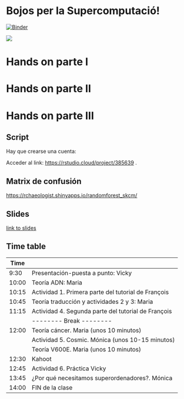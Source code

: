 # Bojos per la Supercomputació!

[![Binder](https://mybinder.org/badge_logo.svg)](https://mybinder.org/v2/gh/bsc-life/Bojos_supercomputacio/master?urlpath=lab)

![](doc/dna-1903875_1280.jpg)

# Hands on parte I

# Hands on parte II

# Hands on parte III

## Script
Hay que crearse una cuenta:

Acceder al link: https://rstudio.cloud/project/385639 .

## Matrix de confusión

https://rchaeologist.shinyapps.io/randomforest_skcm/


## Slides

[link to slides](Slides/bojos_group1.pdf)

## Time table

| Time | |
|---|---|
| 9:30  | Presentación-puesta a punto: Vicky |
| 10:00 | Teoría ADN: Maria |
| 10:15 | Actividad 1. Primera parte del tutorial de François |
| 10:45 | Teoría traducción y actividades 2 y 3: Maria |
| 11:15 | Actividad 4. Segunda parte del tutorial de François |
|       | -------- Break -------- |
| 12:00 | Teoría cáncer. Maria (unos 10 minutos) |
|       |     Actividad 5. Cosmic. Mónica (unos 10-15 minutos) |
|       |     Teoría V600E. Maria (unos 10 minutos) |
| 12:30 | Kahoot |
| 12:45 | Actividad 6. Práctica Vicky |
| 13:45 | ¿Por qué necesitamos superordenadores?. Mónica |
| 14:00 | FIN de la clase |

